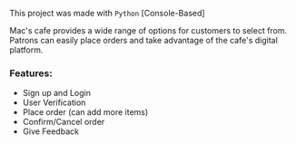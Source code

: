 This project was made with ``Python`` [Console-Based]

Mac's cafe provides a wide range of options for customers to select from. Patrons can easily place orders and take advantage of the cafe's digital platform.

### Features:
- Sign up and Login
- User Verification
- Place order (can add more items) 
- Confirm/Cancel order
- Give Feedback
